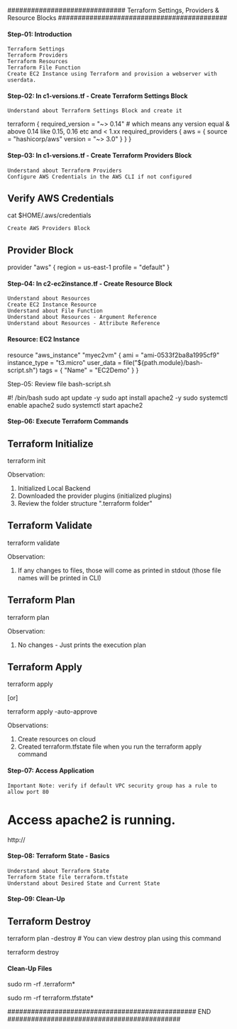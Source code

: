 ##############################  Terraform Settings, Providers & Resource Blocks  ###########################################

#### Step-01: Introduction

    Terraform Settings
    Terraform Providers
    Terraform Resources
    Terraform File Function
    Create EC2 Instance using Terraform and provision a webserver with userdata.

#### Step-02: In c1-versions.tf - Create Terraform Settings Block

    Understand about Terraform Settings Block and create it

terraform {
  required_version = "~> 0.14" # which means any version equal & above 0.14 like 0.15, 0.16 etc and < 1.xx
  required_providers {
    aws = {
      source  = "hashicorp/aws"
      version = "~> 3.0"
    }
  }
}

#### Step-03: In c1-versions.tf - Create Terraform Providers Block

    Understand about Terraform Providers
    Configure AWS Credentials in the AWS CLI if not configured

##  Verify AWS Credentials
cat $HOME/.aws/credentials

    Create AWS Providers Block

##  Provider Block
provider "aws" {
  region  = us-east-1
  profile = "default"
}

#### Step-04: In c2-ec2instance.tf - Create Resource Block

    Understand about Resources
    Create EC2 Instance Resource
    Understand about File Function
    Understand about Resources - Argument Reference
    Understand about Resources - Attribute Reference

#### Resource: EC2 Instance
resource "aws_instance" "myec2vm" {
  ami = "ami-0533f2ba8a1995cf9"
  instance_type = "t3.micro"
  user_data = file("${path.module}/bash-script.sh")
  tags = {
    "Name" = "EC2Demo"
  }
}

Step-05: Review file bash-script.sh

#! /bin/bash
sudo apt update -y
sudo apt install apache2 -y
sudo systemctl enable apache2
sudo systemctl start apache2  

#### Step-06: Execute Terraform Commands

## Terraform Initialize

terraform init

Observation:
1) Initialized Local Backend
2) Downloaded the provider plugins (initialized plugins)
3) Review the folder structure ".terraform folder"

## Terraform Validate

terraform validate

Observation:
1) If any changes to files, those will come as printed in stdout (those file names will be printed in CLI)

## Terraform Plan

terraform plan

Observation:
1) No changes - Just prints the execution plan

## Terraform Apply

terraform apply 

[or]

terraform apply -auto-approve

Observations:
1) Create resources on cloud
2) Created terraform.tfstate file when you run the terraform apply command

#### Step-07: Access Application

    Important Note: verify if default VPC security group has a rule to allow port 80

# Access apache2 is running.
http://<PUBLIC-IP>

#### Step-08: Terraform State - Basics

    Understand about Terraform State
    Terraform State file terraform.tfstate
    Understand about Desired State and Current State

#### Step-09: Clean-Up

## Terraform Destroy

terraform plan -destroy  # You can view destroy plan using this command

terraform destroy

#### Clean-Up Files

sudo rm -rf .terraform*

sudo rm -rf terraform.tfstate*


 ################################################ END ############################################
